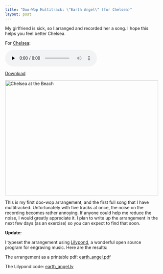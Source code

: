 ```yaml
---
title: "Doo-Wop Multitrack: \"Earth Angel\" (for Chelsea)"
layout: post
---
```


My girlfriend is sick, so I arranged and recorded her a song. I hope this helps you feel better Chelsea.

For <a href="http://www.chelseahollow.com">Chelsea</a>:

<audio id="wp_mep_36" src="http://blog.classicalcode.com/wp-content/uploads/2009/01/earth-angel.mp3" type="audio/mp3"    controls="controls" preload="none"  ></audio>

<a href="http://blog.classicalcode.com/wp-content/uploads/2009/01/earth-angel.mp3">Download</a>

<a href="http://blog.classicalcode.com/wp-content/uploads/2009/01/n641786668_907689_2852.jpg"><img class="size-large wp-image-303" title="beach_chelea" src="http://blog.classicalcode.com/wp-content/uploads/2009/01/n641786668_907689_2852-500x375.jpg" alt="Chelsea at the Beach" width="500" height="375" /></a>

This is my first doo-wop arrangement, and the first full song that I have multitracked. Unfortunately with five tracks at once, the noise on the recording becomes rather annoying. If anyone could help me reduce the noise, I would greatly appreciate it. I plan to write up the arrangement in the next few days (as an exercise) so you can expect to find that soon.

<strong>Update:</strong>

I typeset the arrangement using <a href="http://lilypond.org/web/">Lilypond</a>, a wonderful open source program for engraving music. Here are the results:

The arrangement as a printable pdf: <a href="http://blog.classicalcode.com/wp-content/uploads/2009/01/earth_angel.pdf">earth_angel.pdf</a>

The Lilypond code: <a href="http://blog.classicalcode.com/wp-content/uploads/2009/01/earth_angel.ly">earth_angel.ly</a>
